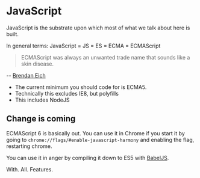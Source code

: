 # JavaScript

JavaScript is the substrate upon which most of what we talk about here is built.

In general terms: JavaScript = JS = ES = ECMA = ECMAScript

> ECMAScript was always an unwanted trade name that sounds like a skin disease.

 -- [Brendan Eich](https://mail.mozilla.org/pipermail/es-discuss/2006-October/000133.html)

 - The current minimum you should code for is ECMA5.
  - Technically this excludes IE8, but polyfills
  - This includes NodeJS

## Change is coming

ECMAScript 6 is basically out. You can use it in Chrome if you start it by going to `chrome://flags/#enable-javascript-harmony` and enabling the flag, restarting chrome.

You can use it in anger by compiling it down to ES5 with [BabelJS](https://babeljs.io/). 

With. All. Features.

